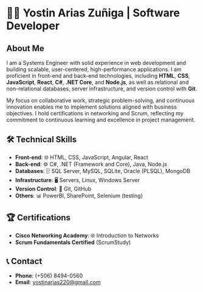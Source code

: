 <h1>👨‍💻 Yostin Arias Zuñiga | Software Developer</h1>

<h2>About Me</h2>
<p>
    I am a Systems Engineer with solid experience in web development and building scalable, user-centered, high-performance applications. I am proficient in front-end and back-end technologies, including <strong>HTML</strong>, <strong>CSS</strong>, <strong>JavaScript</strong>, <strong>React</strong>, <strong>C#</strong>, <strong>.NET Core</strong>, and <strong>Node.js</strong>, as well as relational and non-relational databases, server infrastructure, and version control with <strong>Git</strong>.
</p>
<p>
    My focus on collaborative work, strategic problem-solving, and continuous innovation enables me to implement solutions aligned with business objectives. I hold certifications in networking and Scrum, reflecting my commitment to continuous learning and excellence in project management.
</p>

<h2>🛠️ Technical Skills</h2>
<ul>
    <li><strong>Front-end</strong>: 🌐 HTML, CSS, JavaScript, Angular, React</li>
    <li><strong>Back-end</strong>: ⚙️ C#, .NET (Framework and Core), Java, Node.js</li>
    <li><strong>Databases</strong>: 🗄️ SQL Server, MySQL, SQLite, Oracle (PLSQL), MongoDB</li>
    <li><strong>Infrastructure</strong>: 🖥️ Servers, Linux, Windows Server</li>
    <li><strong>Version Control</strong>: 🔧 Git, GitHub</li>
    <li><strong>Others</strong>: 📊 PowerBI, SharePoint, Selenium (testing)</li>
</ul>

<h2>🏆 Certifications</h2>
<ul>
    <li><strong>Cisco Networking Academy</strong>: 🌐 Introduction to Networks</li>
    <li><strong>Scrum Fundamentals Certified</strong> (ScrumStudy)</li>
</ul>

<h2>📞 Contact</h2>
<ul>
    <li><strong>Phone</strong>: (+506) 8494-0560</li>
    <li><strong>Email</strong>: <a href="mailto:yostinarias220@gmail.com">yostinarias220@gmail.com</a></li>
</ul>
